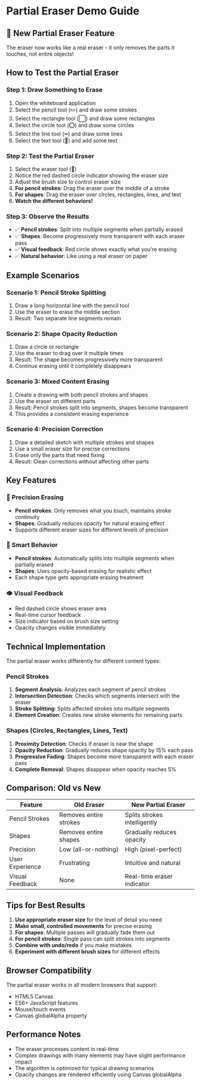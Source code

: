 # Partial Eraser Demo Guide

## 🧽 New Partial Eraser Feature

The eraser now works like a real eraser - it only removes the parts it touches, not entire objects!

## How to Test the Partial Eraser

### Step 1: Draw Something to Erase
1. Open the whiteboard application
2. Select the pencil tool (✏️) and draw some strokes
3. Select the rectangle tool (⬜) and draw some rectangles
4. Select the circle tool (⭕) and draw some circles
5. Select the line tool (➖) and draw some lines
6. Select the text tool (📝) and add some text

### Step 2: Test the Partial Eraser
1. Select the eraser tool (🧽)
2. Notice the red dashed circle indicator showing the eraser size
3. Adjust the brush size to control eraser size
4. **For pencil strokes**: Drag the eraser over the middle of a stroke
5. **For shapes**: Drag the eraser over circles, rectangles, lines, and text
6. **Watch the different behaviors!**

### Step 3: Observe the Results
- ✅ **Pencil strokes**: Split into multiple segments when partially erased
- ✅ **Shapes**: Become progressively more transparent with each eraser pass
- ✅ **Visual feedback**: Red circle shows exactly what you're erasing
- ✅ **Natural behavior**: Like using a real eraser on paper

## Example Scenarios

### Scenario 1: Pencil Stroke Splitting
1. Draw a long horizontal line with the pencil tool
2. Use the eraser to erase the middle section
3. Result: Two separate line segments remain

### Scenario 2: Shape Opacity Reduction
1. Draw a circle or rectangle
2. Use the eraser to drag over it multiple times
3. Result: The shape becomes progressively more transparent
4. Continue erasing until it completely disappears

### Scenario 3: Mixed Content Erasing
1. Create a drawing with both pencil strokes and shapes
2. Use the eraser on different parts
3. Result: Pencil strokes split into segments, shapes become transparent
4. This provides a consistent erasing experience

### Scenario 4: Precision Correction
1. Draw a detailed sketch with multiple strokes and shapes
2. Use a small eraser size for precise corrections
3. Erase only the parts that need fixing
4. Result: Clean corrections without affecting other parts

## Key Features

### 🎯 Precision Erasing
- **Pencil strokes**: Only removes what you touch, maintains stroke continuity
- **Shapes**: Gradually reduces opacity for natural erasing effect
- Supports different eraser sizes for different levels of precision

### 🔄 Smart Behavior
- **Pencil strokes**: Automatically splits into multiple segments when partially erased
- **Shapes**: Uses opacity-based erasing for realistic effect
- Each shape type gets appropriate erasing treatment

### 👁️ Visual Feedback
- Red dashed circle shows eraser area
- Real-time cursor feedback
- Size indicator based on brush size setting
- Opacity changes visible immediately

## Technical Implementation

The partial eraser works differently for different content types:

### Pencil Strokes
1. **Segment Analysis**: Analyzes each segment of pencil strokes
2. **Intersection Detection**: Checks which segments intersect with the eraser
3. **Stroke Splitting**: Splits affected strokes into multiple segments
4. **Element Creation**: Creates new stroke elements for remaining parts

### Shapes (Circles, Rectangles, Lines, Text)
1. **Proximity Detection**: Checks if eraser is near the shape
2. **Opacity Reduction**: Gradually reduces shape opacity by 15% each pass
3. **Progressive Fading**: Shapes become more transparent with each eraser pass
4. **Complete Removal**: Shapes disappear when opacity reaches 5%

## Comparison: Old vs New

| Feature | Old Eraser | New Partial Eraser |
|---------|------------|-------------------|
| Pencil Strokes | Removes entire strokes | Splits strokes intelligently |
| Shapes | Removes entire shapes | Gradually reduces opacity |
| Precision | Low (all-or-nothing) | High (pixel-perfect) |
| User Experience | Frustrating | Intuitive and natural |
| Visual Feedback | None | Real-time eraser indicator |

## Tips for Best Results

1. **Use appropriate eraser size** for the level of detail you need
2. **Make small, controlled movements** for precise erasing
3. **For shapes**: Multiple passes will gradually fade them out
4. **For pencil strokes**: Single pass can split strokes into segments
5. **Combine with undo/redo** if you make mistakes
6. **Experiment with different brush sizes** for different effects

## Browser Compatibility

The partial eraser works in all modern browsers that support:
- HTML5 Canvas
- ES6+ JavaScript features
- Mouse/touch events
- Canvas globalAlpha property

## Performance Notes

- The eraser processes content in real-time
- Complex drawings with many elements may have slight performance impact
- The algorithm is optimized for typical drawing scenarios
- Opacity changes are rendered efficiently using Canvas globalAlpha 